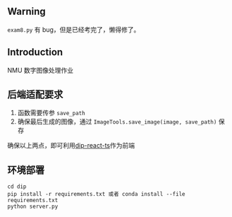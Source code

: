 ## Warning

`exam8.py` 有 bug，但是已经考完了，懒得修了。

## Introduction

NMU 数字图像处理作业

## 后端适配要求

1. 函数需要传参 `save_path` 
2. 确保最后生成的图像，通过 `ImageTools.save_image(image, save_path)` 保存

确保以上两点，即可利用[dip-react-ts](https://github.com/sun2ot/dip-react-ts)作为前端

## 环境部署

```
cd dip
pip install -r requirements.txt 或者 conda install --file requirements.txt
python server.py
```
